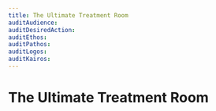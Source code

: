 ```yaml
---
title: The Ultimate Treatment Room
auditAudience:
auditDesiredAction:
auditEthos:
auditPathos:
auditLogos:
auditKairos:
---
```


# The Ultimate Treatment Room
